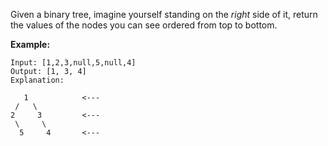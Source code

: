 Given a binary tree, imagine yourself standing on the *right* side of it, return the values of the nodes you can see ordered from top to bottom.

**Example:**

```
Input: [1,2,3,null,5,null,4]
Output: [1, 3, 4]
Explanation:

   1            <---
 /   \
2     3         <---
 \     \
  5     4       <---
```